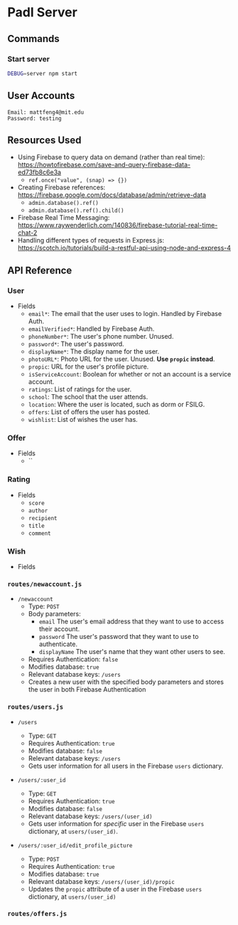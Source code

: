 # Padl Server

## Commands

### Start server
```bash
DEBUG=server npm start
```



## User Accounts
```
Email: mattfeng4@mit.edu
Password: testing
```


## Resources Used

* Using Firebase to query data on demand (rather than real time): https://howtofirebase.com/save-and-query-firebase-data-ed73fb8c6e3a
  * `ref.once("value", (snap) => {})`
* Creating Firebase references: https://firebase.google.com/docs/database/admin/retrieve-data
  * `admin.database().ref()`
  * `admin.database().ref().child()`
* Firebase Real Time Messaging: https://www.raywenderlich.com/140836/firebase-tutorial-real-time-chat-2
* Handling different types of requests in Express.js: https://scotch.io/tutorials/build-a-restful-api-using-node-and-express-4

## API Reference

### User
* Fields
  * `email*`: The email that the user uses to login. Handled by Firebase Auth.
  * `emailVerified*`: Handled by Firebase Auth.
  * `phoneNumber*`: The user's phone number. Unused.
  * `password*`: The user's password.
  * `displayName*`: The display name for the user.
  * `photoURL*`: Photo URL for the user. Unused. **Use `propic` instead**.
  * `propic`: URL for the user's profile picture.
  * `isServiceAccount`: Boolean for whether or not an account is a service account.
  * `ratings`: List of ratings for the user.
  * `school`: The school that the user attends.
  * `location`: Where the user is located, such as dorm or FSILG.
  * `offers`: List of offers the user has posted.
  * `wishlist`: List of wishes the user has.

### Offer
* Fields
  * ``

### Rating
* Fields
  * `score`
  * `author`
  * `recipient`
  * `title`
  * `comment`

### Wish
* Fields

### `routes/newaccount.js`
* `/newaccount`
  * Type: `POST`
  * Body parameters:
    * `email` The user's email address that they want to use to access their account.
    * `password` The user's password that they want to use to authenticate.
    * `displayName` The user's name that they want other users to see.
  * Requires Authentication: `false`
  * Modifies database: `true`
  * Relevant database keys: `/users`
  * Creates a new user with the specified body parameters and stores the user in both Firebase Authentication


### `routes/users.js`
* `/users`
  * Type: `GET`
  * Requires Authentication: `true`
  * Modifies database: `false`
  * Relevant database keys: `/users`
  * Gets user information for all users in the Firebase `users` dictionary.

* `/users/:user_id`
  * Type: `GET`
  * Requires Authentication: `true`
  * Modifies database: `false`
  * Relevant database keys: `/users/(user_id)`
  * Gets user information for *specific* user in the Firebase `users` dictionary, at `users/(user_id)`.

* `/users/:user_id/edit_profile_picture`
  * Type: `POST`
  * Requires Authentication: `true`
  * Modifies database: `true`
  * Relevant database keys: `/users/(user_id)/propic`
  * Updates the `propic` attribute of a user in the Firebase `users` dictionary, at `users/(user_id)`

### `routes/offers.js`
